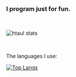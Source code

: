 ### I program just for fun.

<br>

![htaul stats](https://github-readme-stats.vercel.app/api?username=htaul&show_icons=true&theme=tokyonight)

<br>

The languages I use:

[![Top Langs](https://github-readme-stats.vercel.app/api/top-langs/?username=htaul&layout=compact&theme=tokyonight)](https://github.com/anuraghazra/github-readme-stats)


